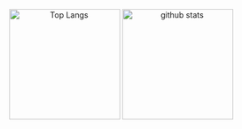 <span align="center">
  <img alt="Top Langs" height="200px" src="https://github-readme-stats.vercel.app/api?username=tunamagur0&show_icons=true&theme=dracula&count_private=true" />
  <img alt="github stats" height="200px" src="https://github-readme-stats.vercel.app/api/top-langs/?username=tunamagur0&layout=compact&show_icons=true&theme=dracula&count_private=true" />
</span>
